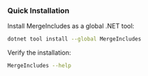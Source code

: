 ### Quick Installation

Install MergeIncludes as a global .NET tool:

```bash
dotnet tool install --global MergeIncludes
```

Verify the installation:

```bash
MergeIncludes --help
```

